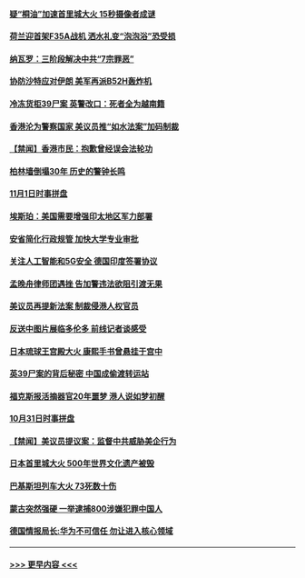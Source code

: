 #### [疑“桐油”加速首里城大火 15秒摄像者成谜](../pages/prog202/a102698635.md?t=11020844) 
#### [荷兰迎首架F35A战机 洒水礼变“泡泡浴”恐受损](../pages/prog202/a102698615.md?t=11020844) 
#### [纳瓦罗：三阶段解决中共“7宗罪恶”](../pages/prog202/a102698579.md?t=11020844) 
#### [协防沙特应对伊朗 美军再派B52H轰炸机](../pages/prog202/a102698541.md?t=11020844) 
#### [冷冻货柜39尸案 英警改口：死者全为越南籍](../pages/prog202/a102698512.md?t=11020844) 
#### [香港沦为警察国家 美议员推“如水法案”加码制裁](../pages/prog202/a102698485.md?t=11020844) 
#### [【禁闻】香港市民：抱歉曾经误会法轮功](../pages/prog202/a102698409.md?t=11020844) 
#### [柏林墙倒塌30年 历史的警钟长鸣](../pages/prog202/a102698379.md?t=11020844) 
#### [11月1日时事拼盘](../pages/prog202/a102698353.md?t=11020844) 
#### [埃斯珀：美国需要增强印太地区军力部署](../pages/prog202/a102698274.md?t=11020844) 
#### [安省简化行政规管 加快大学专业审批](../pages/prog202/a102698195.md?t=11020844) 
#### [关注人工智能和5G安全 德国印度签署协议](../pages/prog202/a102698206.md?t=11020844) 
#### [孟晚舟律师团遇挫 告加警违法欲阻引渡无果](../pages/prog202/a102698123.md?t=11020844) 
#### [美议员再提新法案 制裁侵港人权官员](../pages/prog202/a102698166.md?t=11020844) 
#### [反送中图片展临多伦多 前线记者谈感受](../pages/prog202/a102698148.md?t=11020844) 
#### [日本琉球王宫殿大火 康熙手书曾悬挂于宫中](../pages/prog202/a102697981.md?t=11020844) 
#### [英39尸案的背后秘密 中国成偷渡转运站](../pages/prog202/a102697972.md?t=11020844) 
#### [福克斯报活摘器官20年噩梦 港人说如梦初醒](../pages/prog202/a102697746.md?t=11020844) 
#### [10月31日时事拼盘](../pages/prog202/a102697643.md?t=11020844) 
#### [【禁闻】美议员提议案：监督中共威胁美企行为](../pages/prog202/a102697611.md?t=11020844) 
#### [日本首里城大火 500年世界文化遗产被毁](../pages/prog202/a102697457.md?t=11020844) 
#### [巴基斯坦列车大火 73死数十伤](../pages/prog202/a102697450.md?t=11020844) 
#### [蒙古突然强硬 一举逮捕800涉嫌犯罪中国人](../pages/prog202/a102695377.md?t=11020844) 
#### [德国情报局长:华为不可信任 勿让进入核心领域](../pages/prog202/a102696957.md?t=11020844) 

----
#### [ >>> 更早内容 <<< ](../indexes/prog202-earlier.md)

